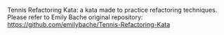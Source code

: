 Tennis Refactoring Kata: a kata made to practice refactoring techniques.
Please refer to Emily Bache original repository: https://github.com/emilybache/Tennis-Refactoring-Kata
